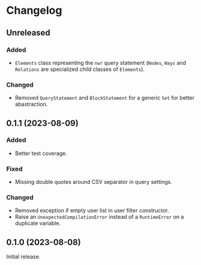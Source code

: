 # Changelog

## Unreleased

### Added

- `Elements` class representing the `nwr` query statement (`Nodes`,
  `Ways` and `Relations` are specialized child classes of `Elements`).

### Changed

- Removed `QueryStatement` and `BlockStatement` for a generic `Set`
  for better abastraction.


## 0.1.1 (2023-08-09)

### Added

- Better test coverage.

### Fixed

- Missing double quotes around CSV separator in query settings.

### Changed

- Removed exception if empty user list in user filter constructor.
- Raise an `UnexpectedCompilationError` instead of a `RuntimeError` on a duplicate variable.

## 0.1.0 (2023-08-08)

Initial release.
